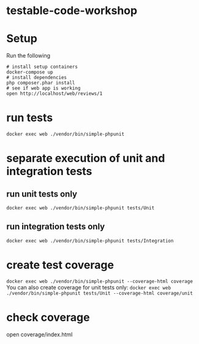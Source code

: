 testable-code-workshop
======================

# Setup

Run the following
```
# install setup containers
docker-compose up
# install dependencies
php composer.phar install
# see if web app is working
open http://localhost/web/reviews/1
```

# run tests
```docker exec web ./vendor/bin/simple-phpunit```

# separate execution of unit and integration tests
## run unit tests only
```docker exec web ./vendor/bin/simple-phpunit tests/Unit```
## run integration tests only
```docker exec web ./vendor/bin/simple-phpunit tests/Integration```

# create test coverage
```docker exec web ./vendor/bin/simple-phpunit --coverage-html coverage```
You can also create coverage for unit tests only:
```docker exec web ./vendor/bin/simple-phpunit tests/Unit --coverage-html coverage/unit```


# check coverage
open coverage/index.html
